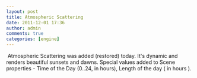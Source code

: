 ```yaml
---
layout: post
title: Atmospheric Scattering
date: 2011-12-01 17:36
author: admin
comments: true
categories: [engine]
---
```

<a href="http://3.bp.blogspot.com/-3EBQQgVDqug/TtZfjN8KOTI/AAAAAAAABVY/FJvWiwRCmig/s1600/GlowHDR.jpg"><img id="BLOGGER_PHOTO_ID_5681216992738317522" class="image featured" src="http://3.bp.blogspot.com/-Pi6twKeOF5I/Tte8wSgUlNI/AAAAAAAABVk/NqpU7PE27Fg/s1600/atmo_scattering.jpg" alt=""  border="0" /></a>
Atmospheric Scattering was added (restored) today. It's dynamic and renders beautiful sunsets and dawns. Special values added to Scene properties - Time of the Day (0..24, in hours), Length of the day ( in hours ).

